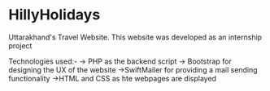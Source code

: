 # HillyHolidays
Uttarakhand's Travel Website.
This website was developed as an internship project 

Technologies used:-
-> PHP as the backend script
-> Bootstrap for designing the UX of the website
->SwiftMailer for providing a mail sending functionality
->HTML and CSS as hte webpages are displayed




